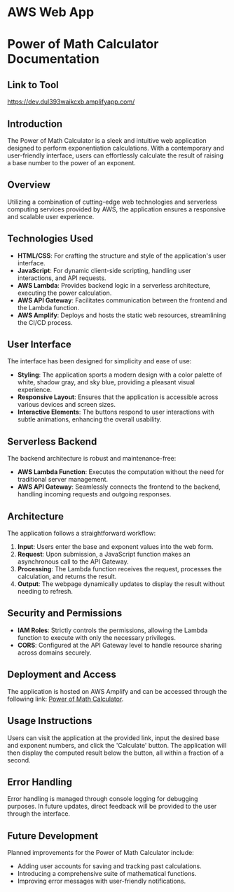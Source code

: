 # AWS Web App

# Power of Math Calculator Documentation

## Link to Tool
https://dev.dul393waikcxb.amplifyapp.com/

## Introduction

The Power of Math Calculator is a sleek and intuitive web application designed to perform exponentiation calculations. With a contemporary and user-friendly interface, users can effortlessly calculate the result of raising a base number to the power of an exponent.

## Overview

Utilizing a combination of cutting-edge web technologies and serverless computing services provided by AWS, the application ensures a responsive and scalable user experience.

## Technologies Used

- **HTML/CSS**: For crafting the structure and style of the application's user interface.
- **JavaScript**: For dynamic client-side scripting, handling user interactions, and API requests.
- **AWS Lambda**: Provides backend logic in a serverless architecture, executing the power calculation.
- **AWS API Gateway**: Facilitates communication between the frontend and the Lambda function.
- **AWS Amplify**: Deploys and hosts the static web resources, streamlining the CI/CD process.

## User Interface

The interface has been designed for simplicity and ease of use:

- **Styling**: The application sports a modern design with a color palette of white, shadow gray, and sky blue, providing a pleasant visual experience.
- **Responsive Layout**: Ensures that the application is accessible across various devices and screen sizes.
- **Interactive Elements**: The buttons respond to user interactions with subtle animations, enhancing the overall usability.

## Serverless Backend

The backend architecture is robust and maintenance-free:

- **AWS Lambda Function**: Executes the computation without the need for traditional server management.
- **AWS API Gateway**: Seamlessly connects the frontend to the backend, handling incoming requests and outgoing responses.

## Architecture

The application follows a straightforward workflow:

1. **Input**: Users enter the base and exponent values into the web form.
2. **Request**: Upon submission, a JavaScript function makes an asynchronous call to the API Gateway.
3. **Processing**: The Lambda function receives the request, processes the calculation, and returns the result.
4. **Output**: The webpage dynamically updates to display the result without needing to refresh.

## Security and Permissions

- **IAM Roles**: Strictly controls the permissions, allowing the Lambda function to execute with only the necessary privileges.
- **CORS**: Configured at the API Gateway level to handle resource sharing across domains securely.

## Deployment and Access

The application is hosted on AWS Amplify and can be accessed through the following link: [Power of Math Calculator](https://dev.dul393waikcxb.amplifyapp.com/).

## Usage Instructions

Users can visit the application at the provided link, input the desired base and exponent numbers, and click the 'Calculate' button. The application will then display the computed result below the button, all within a fraction of a second.

## Error Handling

Error handling is managed through console logging for debugging purposes. In future updates, direct feedback will be provided to the user through the interface.

## Future Development

Planned improvements for the Power of Math Calculator include:

- Adding user accounts for saving and tracking past calculations.
- Introducing a comprehensive suite of mathematical functions.
- Improving error messages with user-friendly notifications.

